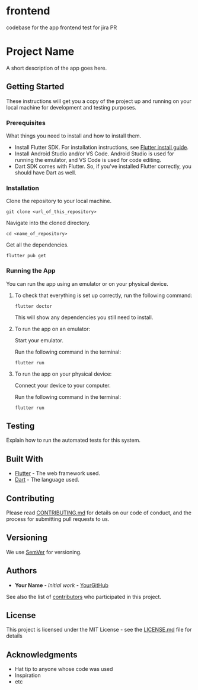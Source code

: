 # frontend
codebase for the app frontend
test for jira PR 
# Project Name

A short description of the app goes here.

## Getting Started

These instructions will get you a copy of the project up and running on your local machine for development and testing purposes. 

### Prerequisites

What things you need to install and how to install them.

* Install Flutter SDK. For installation instructions, see [Flutter install guide](https://flutter.dev/docs/get-started/install).
* Install Android Studio and/or VS Code. Android Studio is used for running the emulator, and VS Code is used for code editing.
* Dart SDK comes with Flutter. So, if you've installed Flutter correctly, you should have Dart as well.

### Installation

Clone the repository to your local machine.

```
git clone <url_of_this_repository>
```

Navigate into the cloned directory.

```
cd <name_of_repository>
```

Get all the dependencies.

```
flutter pub get
```

### Running the App

You can run the app using an emulator or on your physical device.

1. To check that everything is set up correctly, run the following command:

    ```
    flutter doctor
    ```

    This will show any dependencies you still need to install.

2. To run the app on an emulator:

    Start your emulator.
    
    Run the following command in the terminal:

    ```
    flutter run
    ```
    
3. To run the app on your physical device:

    Connect your device to your computer.
    
    Run the following command in the terminal:

    ```
    flutter run
    ```

## Testing

Explain how to run the automated tests for this system.

## Built With

* [Flutter](https://flutter.dev/) - The web framework used.
* [Dart](https://dart.dev/) - The language used.

## Contributing

Please read [CONTRIBUTING.md](https://gist.github.com/PurpleBooth/b24679402957c63ec426) for details on our code of conduct, and the process for submitting pull requests to us.

## Versioning

We use [SemVer](http://semver.org/) for versioning.

## Authors

* **Your Name** - *Initial work* - [YourGitHub](https://github.com/yourusername)

See also the list of [contributors](https://github.com/yourusername/your-project/contributors) who participated in this project.

## License

This project is licensed under the MIT License - see the [LICENSE.md](LICENSE.md) file for details

## Acknowledgments

* Hat tip to anyone whose code was used
* Inspiration
* etc
